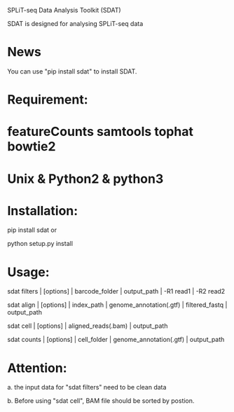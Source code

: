SPLiT-seq Data Analysis Toolkit (SDAT)

SDAT is designed for analysing SPLiT-seq data


# News

You can use "pip install sdat" to install SDAT.


# Requirement:
# featureCounts samtools tophat bowtie2

# Unix & Python2 & python3

# Installation:

pip install sdat  or

python setup.py install

# Usage:

sdat filters |  [options]  | barcode_folder | output_path | -R1 read1 | -R2 read2



sdat align |   [options]  | index_path | genome_annotation(.gtf) | filtered_fastq | output_path 



sdat cell  |  [options]  |  aligned_reads(.bam) |  output_path 



sdat counts  |  [options]  |  cell_folder  |  genome_annotation(.gtf)  |  output_path 





# Attention:  

a. the input data for "sdat filters" need to be clean data

b. Before using "sdat cell", BAM file should be sorted by  postion. 
